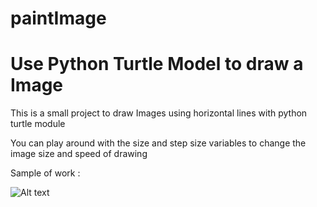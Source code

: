 # paintImage
# Use Python Turtle Model to draw a Image

This is a small project to draw Images using horizontal lines with python turtle module 

You can play around with the size and step size variables to change the image size and speed of drawing


Sample of work :

![Alt text](drawing.jpg?raw=true "Title")

